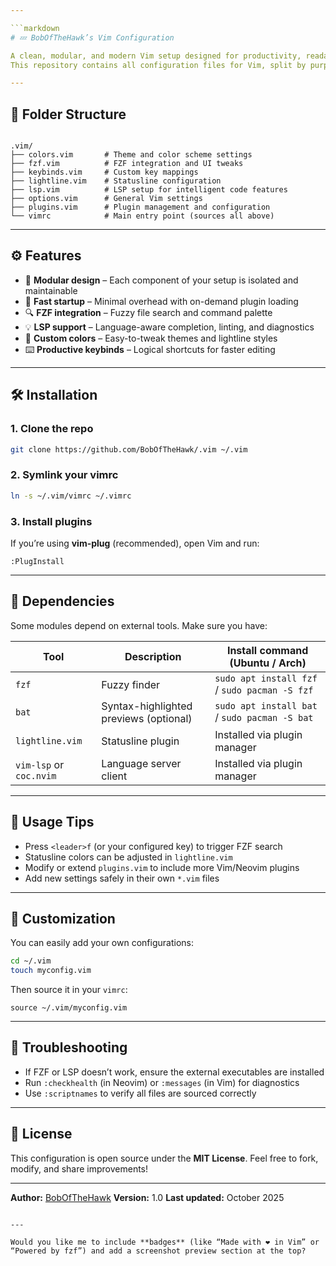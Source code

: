```yaml
---

```markdown
# 💤 BobOfTheHawk’s Vim Configuration

A clean, modular, and modern Vim setup designed for productivity, readability, and speed.  
This repository contains all configuration files for Vim, split by purpose for easy maintenance.

---
```


## 📁 Folder Structure

```

.vim/
├── colors.vim       # Theme and color scheme settings
├── fzf.vim          # FZF integration and UI tweaks
├── keybinds.vim     # Custom key mappings
├── lightline.vim    # Statusline configuration
├── lsp.vim          # LSP setup for intelligent code features
├── options.vim      # General Vim settings
├── plugins.vim      # Plugin management and configuration
└── vimrc            # Main entry point (sources all above)

````

---

## ⚙️ Features

- 🧩 **Modular design** – Each component of your setup is isolated and maintainable  
- 🚀 **Fast startup** – Minimal overhead with on-demand plugin loading  
- 🔍 **FZF integration** – Fuzzy file search and command palette  
- 💡 **LSP support** – Language-aware completion, linting, and diagnostics  
- 🎨 **Custom colors** – Easy-to-tweak themes and lightline styles  
- ⌨️ **Productive keybinds** – Logical shortcuts for faster editing  

---

## 🛠️ Installation

### 1. Clone the repo
```bash
git clone https://github.com/BobOfTheHawk/.vim ~/.vim
````

### 2. Symlink your vimrc

```bash
ln -s ~/.vim/vimrc ~/.vimrc
```

### 3. Install plugins

If you’re using **vim-plug** (recommended), open Vim and run:

```vim
:PlugInstall
```

---

## 🧱 Dependencies

Some modules depend on external tools. Make sure you have:

| Tool                    | Description                            | Install command (Ubuntu / Arch)               |
| ----------------------- | -------------------------------------- | --------------------------------------------- |
| `fzf`                   | Fuzzy finder                           | `sudo apt install fzf` / `sudo pacman -S fzf` |
| `bat`                   | Syntax-highlighted previews (optional) | `sudo apt install bat` / `sudo pacman -S bat` |
| `lightline.vim`         | Statusline plugin                      | Installed via plugin manager                  |
| `vim-lsp` or `coc.nvim` | Language server client                 | Installed via plugin manager                  |

---

## 🧠 Usage Tips

* Press `<leader>f` (or your configured key) to trigger FZF search
* Statusline colors can be adjusted in `lightline.vim`
* Modify or extend `plugins.vim` to include more Vim/Neovim plugins
* Add new settings safely in their own `*.vim` files

---

## 🧩 Customization

You can easily add your own configurations:

```bash
cd ~/.vim
touch myconfig.vim
```

Then source it in your `vimrc`:

```vim
source ~/.vim/myconfig.vim
```

---

## 🧰 Troubleshooting

* If FZF or LSP doesn’t work, ensure the external executables are installed
* Run `:checkhealth` (in Neovim) or `:messages` (in Vim) for diagnostics
* Use `:scriptnames` to verify all files are sourced correctly

---

## 📜 License

This configuration is open source under the **MIT License**.
Feel free to fork, modify, and share improvements!

---

**Author:** [BobOfTheHawk](https://github.com/BobOfTheHawk)
**Version:** 1.0
**Last updated:** October 2025

```

---

Would you like me to include **badges** (like “Made with ❤️ in Vim” or “Powered by fzf”) and add a screenshot preview section at the top?
```
